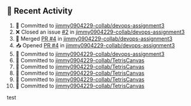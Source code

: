 ## 📌 Recent Activity
<!--START_SECTION:activity-->
1. 📝 Committed to [jimmy0904229-collab/devops-assignment3](https://github.com/jimmy0904229-collab/devops-assignment3/commit/f3b3859e3c6dba8fc98f18bb94e3521724309549)
2. ❌ Closed an issue [#2](https://github.com/jimmy0904229-collab/devops-assignment3/issues/2) in [jimmy0904229-collab/devops-assignment3](https://github.com/jimmy0904229-collab/devops-assignment3)
3. 🔀 Merged [PR #4](https://github.com/jimmy0904229-collab/devops-assignment3/pull/4) in [jimmy0904229-collab/devops-assignment3](https://github.com/jimmy0904229-collab/devops-assignment3)
4. 📥 Opened [PR #4](https://github.com/jimmy0904229-collab/devops-assignment3/pull/4) in [jimmy0904229-collab/devops-assignment3](https://github.com/jimmy0904229-collab/devops-assignment3)
5. 📝 Committed to [jimmy0904229-collab/devops-assignment3](https://github.com/jimmy0904229-collab/devops-assignment3/commit/de026862a77507253db53a084e1373aa726dda40)
6. 📝 Committed to [jimmy0904229-collab/TetrisCanvas](https://github.com/jimmy0904229-collab/TetrisCanvas/commit/d9ec551ca29cfae2d9c4a25309a13a9a9058b28d)
7. 📝 Committed to [jimmy0904229-collab/TetrisCanvas](https://github.com/jimmy0904229-collab/TetrisCanvas/commit/8f040ec5c025bb4be7013c9bd54cbf35189525ae)
8. 📝 Committed to [jimmy0904229-collab/TetrisCanvas](https://github.com/jimmy0904229-collab/TetrisCanvas/commit/5bdd0526f6d1a1fdef30bafd465c1768bdabcdc3)
9. 📝 Committed to [jimmy0904229-collab/TetrisCanvas](https://github.com/jimmy0904229-collab/TetrisCanvas/commit/e734ee99257e68c7cc499256c4fe6f5aab5b50f7)
10. 📝 Committed to [jimmy0904229-collab/TetrisCanvas](https://github.com/jimmy0904229-collab/TetrisCanvas/commit/b84b080ed4a2d5928d752f212a511dd343786118)
<!--END_SECTION:activity-->
test
